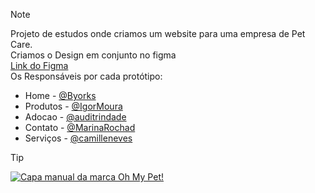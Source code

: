 > [!NOTE]
> Projeto de estudos onde criamos um website para uma empresa de Pet Care.<br>
> Criamos o Design em conjunto no figma<br>
><a href="https://www.figma.com/design/g7phvNySHY1X4qUNiHTx79/Moodboard-Oh-My-Pet?node-id=380-2&t=8F7wNG4lYa3JLZNB-1" target="_blank">Link do Figma</a><br>
>Os Responsáveis por cada protótipo:<br>
>- Home - [@Byorks](https://github.com/Byorks)
>- Produtos - [@IgorMoura](https://github.com/IgorAMoura)
>- Adocao - [@auditrindade](https://github.com/auditrindade)
>- Contato - [@MarinaRochad](https://github.com/MarinaRochad)
>- Serviços - [@camilleneves](https://github.com/camilleneves)

> [!TIP]
><a href="https://www.figma.com/design/g7phvNySHY1X4qUNiHTx79/Moodboard-Oh-My-Pet?node-id=380-2&t=8F7wNG4lYa3JLZNB-1"><img src="https://i.postimg.cc/RhLK0pJr/Capa.png" target="_blank" alt="Capa manual da marca Oh My Pet!">
></a>